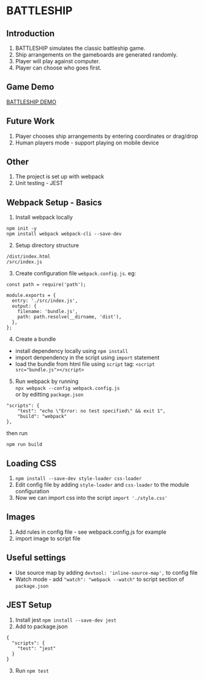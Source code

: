 # BATTLESHIP

## Introduction
1. BATTLESHIP simulates the classic battleship game. 
2. Ship arrangements on the gameboards are generated randomly.
3. Player will play against computer.
4. Player can choose who goes first.

## Game Demo
[BATTLESHIP DEMO](link)

## Future Work
1. Player chooses ship arrangements by entering coordinates or drag/drop
2. Human players mode - support playing on mobile device

## Other
1. The project is set up with webpack
2. Unit testing - JEST

## Webpack Setup - Basics

1. Install webpack locally
```
npm init -y
npm install webpack webpack-cli --save-dev

```
2. Setup directory structure
```
/dist/index.html
/src/index.js
```

3. Create configuration file `webpack.config.js`. eg:
```
const path = require('path');

module.exports = {
  entry: './src/index.js',
  output: {
    filename: 'bundle.js',
    path: path.resolve(__dirname, 'dist'),
  },
};
```

4. Create a bundle
* install dependency locally using `npm install`
* import denpendency in the script using `import` statement
* load the bundle from html file using `script` tag: `<script src="bundle.js"></script>`

5. Run webpack by running \
`npx webpack --config webpack.config.js` \
or by editting `package.json`
```
"scripts": {
    "test": "echo \"Error: no test specified\" && exit 1",
    "build": "webpack"
},
```
then run
```
npm run build
```

## Loading CSS

1. `npm install --save-dev style-loader css-loader`
2. Edit config file by adding `style-loader` and `css-loader` to the module configuration
3. Now we can import css into the script `import './style.css'`

## Images
1. Add rules in config file - see webpack.config.js for example
2. import image to script file

## Useful settings
* Use source map by adding `devtool: 'inline-source-map',` to config file
* Watch mode - add `"watch": "webpack --watch"` to script section of `package.json`

## JEST Setup 

1. Install jest `npm install --save-dev jest`
2. Add to package.json
```
{
  "scripts": {
    "test": "jest"
  }
}
```
3. Run `npm test`

